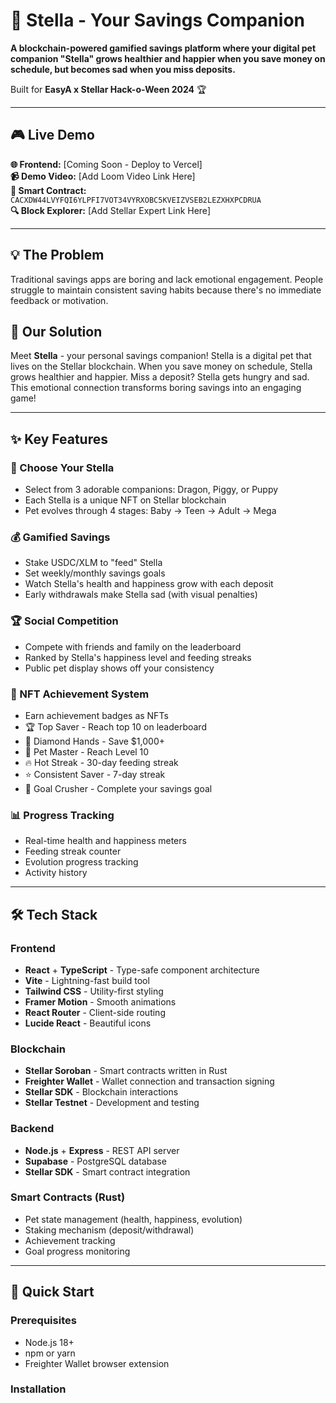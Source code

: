 # 🎃 Stella - Your Savings Companion

**A blockchain-powered gamified savings platform where your digital pet companion "Stella" grows healthier and happier when you save money on schedule, but becomes sad when you miss deposits.**

Built for **EasyA x Stellar Hack-o-Ween 2024** 🏆

---

## 🎮 Live Demo

**🌐 Frontend:** [Coming Soon - Deploy to Vercel]  
**📹 Demo Video:** [Add Loom Video Link Here]  
**🔗 Smart Contract:** `CACXDW44LVYFQI6YLPFI7VOT34VYRXOBC5KVEIZVSEB2LEZXHXPCDRUA`  
**🔍 Block Explorer:** [Add Stellar Expert Link Here]

---

## 💡 The Problem

Traditional savings apps are boring and lack emotional engagement. People struggle to maintain consistent saving habits because there's no immediate feedback or motivation.

## 🌟 Our Solution

Meet **Stella** - your personal savings companion! Stella is a digital pet that lives on the Stellar blockchain. When you save money on schedule, Stella grows healthier and happier. Miss a deposit? Stella gets hungry and sad. This emotional connection transforms boring savings into an engaging game!

---

## ✨ Key Features

### 🐉 Choose Your Stella
- Select from 3 adorable companions: Dragon, Piggy, or Puppy
- Each Stella is a unique NFT on Stellar blockchain
- Pet evolves through 4 stages: Baby → Teen → Adult → Mega

### 💰 Gamified Savings
- Stake USDC/XLM to "feed" Stella
- Set weekly/monthly savings goals
- Watch Stella's health and happiness grow with each deposit
- Early withdrawals make Stella sad (with visual penalties)

### 🏆 Social Competition
- Compete with friends and family on the leaderboard
- Ranked by Stella's happiness level and feeding streaks
- Public pet display shows off your consistency

### 🎁 NFT Achievement System
- Earn achievement badges as NFTs
- 🏆 Top Saver - Reach top 10 on leaderboard
- 💎 Diamond Hands - Save $1,000+
- 👑 Pet Master - Reach Level 10
- 🔥 Hot Streak - 30-day feeding streak
- ⭐ Consistent Saver - 7-day streak
- 🎯 Goal Crusher - Complete your savings goal

### 📊 Progress Tracking
- Real-time health and happiness meters
- Feeding streak counter
- Evolution progress tracking
- Activity history

---

## 🛠️ Tech Stack

### Frontend
- **React** + **TypeScript** - Type-safe component architecture
- **Vite** - Lightning-fast build tool
- **Tailwind CSS** - Utility-first styling
- **Framer Motion** - Smooth animations
- **React Router** - Client-side routing
- **Lucide React** - Beautiful icons

### Blockchain
- **Stellar Soroban** - Smart contracts written in Rust
- **Freighter Wallet** - Wallet connection and transaction signing
- **Stellar SDK** - Blockchain interactions
- **Stellar Testnet** - Development and testing

### Backend
- **Node.js** + **Express** - REST API server
- **Supabase** - PostgreSQL database
- **Stellar SDK** - Smart contract integration

### Smart Contracts (Rust)
- Pet state management (health, happiness, evolution)
- Staking mechanism (deposit/withdrawal)
- Achievement tracking
- Goal progress monitoring

---

## 🚀 Quick Start

### Prerequisites
- Node.js 18+
- npm or yarn
- Freighter Wallet browser extension

### Installation
```bash
